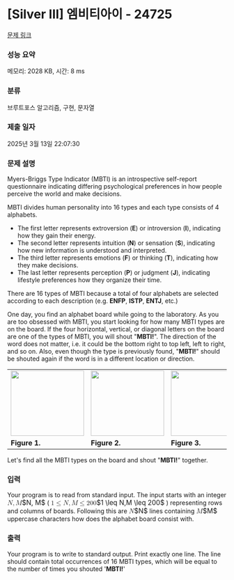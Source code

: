 # [Silver III] 엠비티아이 - 24725 

[문제 링크](https://www.acmicpc.net/problem/24725) 

### 성능 요약

메모리: 2028 KB, 시간: 8 ms

### 분류

브루트포스 알고리즘, 구현, 문자열

### 제출 일자

2025년 3월 13일 22:07:30

### 문제 설명

<p>Myers-Briggs Type Indicator (MBTI) is an introspective self-report questionnaire indicating differing psychological preferences in how people perceive the world and make decisions. </p>

<p>MBTI divides human personality into 16 types and each type consists of 4 alphabets.</p>

<ul>
	<li>The first letter represents extroversion (<strong>E</strong>) or introversion (<strong>I</strong>), indicating how they gain their energy.</li>
	<li>The second letter represents intuition (<strong>N</strong>) or sensation (<strong>S</strong>), indicating how new information is understood and interpreted.</li>
	<li>The third letter represents emotions (<strong>F</strong>) or thinking (<strong>T</strong>), indicating how they make decisions.</li>
	<li>The last letter represents perception (<strong>P</strong>) or judgment (<strong>J</strong>), indicating lifestyle preferences how they organize their time.</li>
</ul>

<p>There are 16 types of MBTI because a total of four alphabets are selected according to each description (e.g. <strong>ENFP</strong>, <strong>ISTP</strong>, <strong>ENTJ</strong>, etc.) </p>

<p>One day, you find an alphabet board while going to the laboratory. As you are too obsessed with MBTI, you start looking for how many MBTI types are on the board. If the four horizontal, vertical, or diagonal letters on the board are one of the types of MBTI, you will shout "<strong>MBTI!</strong>". The direction of the word does not matter, i.e. it could be the bottom right to top left, left to right, and so on. Also, even though the type is previously found, "<strong>MBTI!</strong>" should be shouted again if the word is in a different location or direction.</p>

<table class="table table-bordered td-center">
	<tbody>
		<tr>
			<td><img alt="" src="https://upload.acmicpc.net/21efb880-a4c9-428e-a069-513e79468fe5/-/preview/" style="width: 168px; height: 150px;"></td>
			<td><img alt="" src="https://upload.acmicpc.net/11bd8db4-cee4-4be2-8e9a-60cd8ccc966a/-/crop/873x780/3,0/-/preview/" style="height: 150px; width: 168px;"></td>
			<td><img alt="" src="https://upload.acmicpc.net/787300a6-36c6-488a-a13d-50d731e96196/-/crop/878x781/0,0/-/preview/" style="width: 169px; height: 150px;"></td>
		</tr>
		<tr>
			<td><strong>Figure 1.</strong></td>
			<td><strong>Figure 2.</strong></td>
			<td><strong>Figure 3.</strong></td>
		</tr>
	</tbody>
</table>

<p> Let's find all the MBTI types on the board and shout "<strong>MBTI!</strong>" together.</p>

### 입력 

 <p>Your program is to read from standard input. The input starts with an integer <mjx-container class="MathJax" jax="CHTML" style="font-size: 109%; position: relative;"><mjx-math class="MJX-TEX" aria-hidden="true"><mjx-mi class="mjx-i"><mjx-c class="mjx-c1D441 TEX-I"></mjx-c></mjx-mi><mjx-mo class="mjx-n"><mjx-c class="mjx-c2C"></mjx-c></mjx-mo><mjx-mi class="mjx-i" space="2"><mjx-c class="mjx-c1D440 TEX-I"></mjx-c></mjx-mi></mjx-math><mjx-assistive-mml unselectable="on" display="inline"><math xmlns="http://www.w3.org/1998/Math/MathML"><mi>N</mi><mo>,</mo><mi>M</mi></math></mjx-assistive-mml><span aria-hidden="true" class="no-mathjax mjx-copytext">$N, M$</span></mjx-container> ( <mjx-container class="MathJax" jax="CHTML" style="font-size: 109%; position: relative;"><mjx-math class="MJX-TEX" aria-hidden="true"><mjx-mn class="mjx-n"><mjx-c class="mjx-c31"></mjx-c></mjx-mn><mjx-mo class="mjx-n" space="4"><mjx-c class="mjx-c2264"></mjx-c></mjx-mo><mjx-mi class="mjx-i" space="4"><mjx-c class="mjx-c1D441 TEX-I"></mjx-c></mjx-mi><mjx-mo class="mjx-n"><mjx-c class="mjx-c2C"></mjx-c></mjx-mo><mjx-mi class="mjx-i" space="2"><mjx-c class="mjx-c1D440 TEX-I"></mjx-c></mjx-mi><mjx-mo class="mjx-n" space="4"><mjx-c class="mjx-c2264"></mjx-c></mjx-mo><mjx-mn class="mjx-n" space="4"><mjx-c class="mjx-c32"></mjx-c><mjx-c class="mjx-c30"></mjx-c><mjx-c class="mjx-c30"></mjx-c></mjx-mn></mjx-math><mjx-assistive-mml unselectable="on" display="inline"><math xmlns="http://www.w3.org/1998/Math/MathML"><mn>1</mn><mo>≤</mo><mi>N</mi><mo>,</mo><mi>M</mi><mo>≤</mo><mn>200</mn></math></mjx-assistive-mml><span aria-hidden="true" class="no-mathjax mjx-copytext">$1 \leq N,M \leq 200$</span></mjx-container> ) representing rows and columns of boards. Following this are <mjx-container class="MathJax" jax="CHTML" style="font-size: 109%; position: relative;"><mjx-math class="MJX-TEX" aria-hidden="true"><mjx-mi class="mjx-i"><mjx-c class="mjx-c1D441 TEX-I"></mjx-c></mjx-mi></mjx-math><mjx-assistive-mml unselectable="on" display="inline"><math xmlns="http://www.w3.org/1998/Math/MathML"><mi>N</mi></math></mjx-assistive-mml><span aria-hidden="true" class="no-mathjax mjx-copytext">$N$</span></mjx-container> lines containing <mjx-container class="MathJax" jax="CHTML" style="font-size: 109%; position: relative;"><mjx-math class="MJX-TEX" aria-hidden="true"><mjx-mi class="mjx-i"><mjx-c class="mjx-c1D440 TEX-I"></mjx-c></mjx-mi></mjx-math><mjx-assistive-mml unselectable="on" display="inline"><math xmlns="http://www.w3.org/1998/Math/MathML"><mi>M</mi></math></mjx-assistive-mml><span aria-hidden="true" class="no-mathjax mjx-copytext">$M$</span></mjx-container> uppercase characters how does the alphabet board consist with.</p>

### 출력 

 <p>Your program is to write to standard output. Print exactly one line. The line should contain total occurrences of 16 MBTI types, which will be equal to the number of times you shouted '<strong>MBTI!</strong>'</p>

